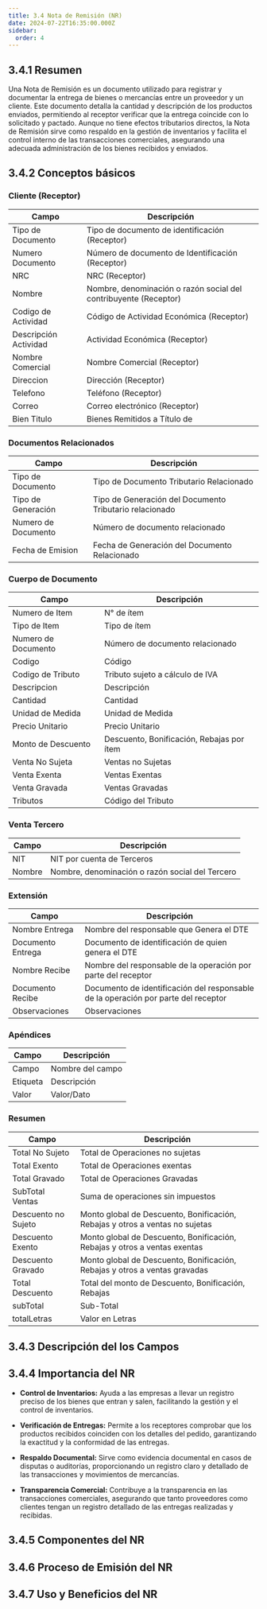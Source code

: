 ```yaml
---
title: 3.4 Nota de Remisión (NR)
date: 2024-07-22T16:35:00.000Z
sidebar:
  order: 4
---
```

## 3.4.1 Resumen

Una Nota de Remisión es un documento utilizado para registrar y documentar la entrega de bienes o mercancías entre un proveedor y un cliente. Este documento detalla la cantidad y descripción de los productos enviados, permitiendo al receptor verificar que la entrega coincide con lo solicitado y pactado. Aunque no tiene efectos tributarios directos, la Nota de Remisión sirve como respaldo en la gestión de inventarios y facilita el control interno de las transacciones comerciales, asegurando una adecuada administración de los bienes recibidos y enviados.


## 3.4.2 Conceptos básicos

### **Cliente (Receptor)**

| **Campo**         | **Descripción**                                          |
|-------------------|----------------------------------------------------------|
| Tipo de Documento     | Tipo de documento de identificación (Receptor)          |
| Numero Documento      | Número de documento de Identificación (Receptor)        |
| NRC               | NRC (Receptor)                                          |
| Nombre            | Nombre, denominación o razón social del contribuyente (Receptor) |
| Codigo de Actividad      | Código de Actividad Económica (Receptor)                |
| Descripción Actividad     | Actividad Económica (Receptor)                          |
| Nombre Comercial   | Nombre Comercial (Receptor)                             |
| Direccion         | Dirección (Receptor)                                    |
| Telefono          | Teléfono (Receptor)                                     |
| Correo            | Correo electrónico (Receptor)                           |
| Bien Titulo        | Bienes Remitidos a Título de                            |


### **Documentos Relacionados**

| **Campo**         | **Descripción**                                         |
|-------------------|---------------------------------------------------------|
| Tipo de Documento     | Tipo de Documento Tributario Relacionado               |
| Tipo de Generación    | Tipo de Generación del Documento Tributario relacionado |
| Numero de Documento   | Número de documento relacionado                        |
| Fecha de Emision      | Fecha de Generación del Documento Relacionado           |


### **Cuerpo de Documento**

| **Campo**         | **Descripción**                                         |
|-------------------|---------------------------------------------------------|
| Numero de Item           | N° de ítem                                              |
| Tipo de Item          | Tipo de ítem                                           |
| Numero de Documento   | Número de documento relacionado                        |
| Codigo            | Código                                                  |
| Codigo de Tributo        | Tributo sujeto a cálculo de IVA                        |
| Descripcion       | Descripción                                             |
| Cantidad          | Cantidad                                                |
| Unidad de Medida         | Unidad de Medida                                        |
| Precio Unitario         | Precio Unitario                                         |
| Monto de Descuento        | Descuento, Bonificación, Rebajas por ítem               |
| Venta No Sujeta        | Ventas no Sujetas                                      |
| Venta Exenta       | Ventas Exentas                                         |
| Venta Gravada      | Ventas Gravadas                                        |
| Tributos          | Código del Tributo                                     |


### **Venta Tercero**

| **Campo**         | **Descripción**                                          |
|-------------------|----------------------------------------------------------|
| NIT               | NIT por cuenta de Terceros                              |
| Nombre            | Nombre, denominación o razón social del Tercero         |


### **Extensión**

| **Campo**         | **Descripción**                                          |
|-------------------|----------------------------------------------------------|
| Nombre Entrega       | Nombre del responsable que Genera el DTE                |
| Documento Entrega       | Documento de identificación de quien genera el DTE      |
| Nombre Recibe        | Nombre del responsable de la operación por parte del receptor |
| Documento Recibe        | Documento de identificación del responsable de la operación por parte del receptor |
| Observaciones     | Observaciones                                           |

### **Apéndices**

| **Campo** | **Descripción**                |
|-----------|--------------------------------|
| Campo     | Nombre del campo                |
| Etiqueta  | Descripción                     |
| Valor     | Valor/Dato                      |

### Resumen

| **Campo**                | **Descripción**                                                |
|--------------------------|----------------------------------------------------------------|
| Total No Sujeto               | Total de Operaciones no sujetas                                |
| Total Exento              | Total de Operaciones exentas                                   |
| Total Gravado             | Total de Operaciones Gravadas                                  |
| SubTotal Ventas           | Suma de operaciones sin impuestos                              |
| Descuento no Sujeto               | Monto global de Descuento, Bonificación, Rebajas y otros a ventas no sujetas |
| Descuento Exento              | Monto global de Descuento, Bonificación, Rebajas y otros a ventas exentas |
| Descuento Gravado             | Monto global de Descuento, Bonificación, Rebajas y otros a ventas gravadas |
| Total Descuento               | Total del monto de Descuento, Bonificación, Rebajas            |
| subTotal                 | Sub-Total                                                       |
| totalLetras              | Valor en Letras                                                |

## 3.4.3 Descripción del los Campos

## 3.4.4 Importancia del NR
 * **Control de Inventarios:** Ayuda a las empresas a llevar un registro preciso de los bienes que entran y salen, facilitando la gestión y el control de inventarios.

 * **Verificación de Entregas:** Permite a los receptores comprobar que los productos recibidos coinciden con los detalles del pedido, garantizando la exactitud y la conformidad de las entregas.

 * **Respaldo Documental:** Sirve como evidencia documental en casos de disputas o auditorías, proporcionando un registro claro y detallado de las transacciones y movimientos de mercancías.

 * **Transparencia Comercial:** Contribuye a la transparencia en las transacciones comerciales, asegurando que tanto proveedores como clientes tengan un registro detallado de las entregas realizadas y recibidas.

## 3.4.5 Componentes del NR
## 3.4.6 Proceso de Emisión del NR
## 3.4.7 Uso y Beneficios del NR

